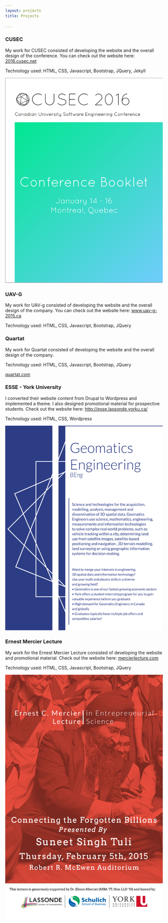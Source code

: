 ```yaml
---
layout: projects
title: Projects

---
```


### CUSEC

My work for CUSEC consisted of developing the website and the overall design of the conference. You can check out the website here: <a href="http://2016.cusec.net">2016.cusec.net</a>

Technology used: HTML, CSS, Javascript, Bootstrap, JQuery, Jekyll

<img src="/img/cusecBooklet.png">


### UAV-G

My work for UAV-g consisted of developing the website and the overall design of the company. You can check out the website here: <a href="http://www.uav-g-2015.ca/">www.uav-g-2015.ca</a>

Technology used: HTML, CSS, Javascript, Bootstrap, JQuery

### Quartat

My work for Quartat consisted of developing the website and the overall design of the company. 

Technology used: HTML, CSS, Javascript, Bootstrap, JQuery


<a href="http://quartat.com/">quartat.com</a>

### ESSE - York University

I converted their website content from Drupal to Wordpress and implemented a theme. I also designed promotional material for prospective students. Check out the website here: <a href="http://esse.lassonde.yorku.ca/">http://esse.lassonde.yorku.ca/</a>

Technology used: HTML, CSS, Wordpress

<img src="/img/EsseBrochure.png">

### Ernest Mercier Lecture

My work for the Ernest Mercier Lecture consisted of developing the website and promotional material. Check out the website here: <a href="http://mercierlecture.com/">mercierlecture.com</a>

Technology used: HTML, CSS, Javascript, Bootstrap, JQuery

<img src="/img/cover.jpeg">


